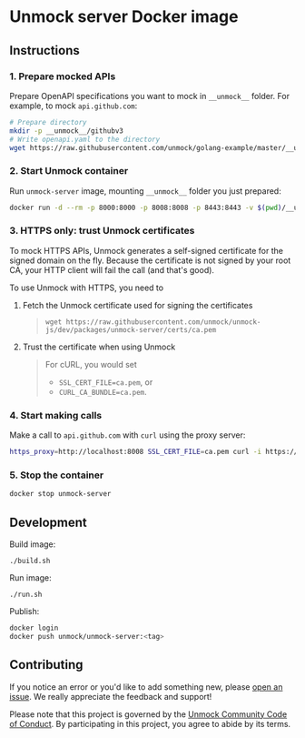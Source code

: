 # Unmock server Docker image

## Instructions

### 1. Prepare mocked APIs

Prepare OpenAPI specifications you want to mock in `__unmock__` folder. For example, to mock `api.github.com`:

```bash
# Prepare directory
mkdir -p __unmock__/githubv3
# Write openapi.yaml to the directory
wget https://raw.githubusercontent.com/unmock/golang-example/master/__unmock__/githubv3/openapi.yaml -O __unmock__/githubv3/openapi.yaml
```

### 2. Start Unmock container

Run `unmock-server` image, mounting `__unmock__` folder you just prepared:

```bash
docker run -d --rm -p 8000:8000 -p 8008:8008 -p 8443:8443 -v $(pwd)/__unmock__:/app/__unmock__ --name unmock-server unmock/unmock-server
```

### 3. HTTPS only: trust Unmock certificates

To mock HTTPS APIs, Unmock generates a self-signed certificate for the signed domain on the fly. Because the certificate is not signed by your root CA, your HTTP client will fail the call (and that's good).

To use Unmock with HTTPS, you need to

1. Fetch the Unmock certificate used for signing the certificates

   > `wget https://raw.githubusercontent.com/unmock/unmock-js/dev/packages/unmock-server/certs/ca.pem`

1. Trust the certificate when using Unmock

   > For cURL, you would set
   >
   > - `SSL_CERT_FILE=ca.pem`, or
   > - `CURL_CA_BUNDLE=ca.pem`.

### 4. Start making calls

Make a call to `api.github.com` with `curl` using the proxy server:

```bash
https_proxy=http://localhost:8008 SSL_CERT_FILE=ca.pem curl -i https://api.github.com/user/repos
```

### 5. Stop the container

```bash
docker stop unmock-server
```

## Development

Build image:

```
./build.sh
```

Run image:

```
./run.sh
```

Publish:

```bash
docker login
docker push unmock/unmock-server:<tag>
```

## Contributing

If you notice an error or you'd like to add something new, please [open an issue](https://github.com/unmock/unmock-server-docker/issues). We really appreciate the feedback and support! 

Please note that this project is governed by the [Unmock Community Code of Conduct](https://github.com/unmock/code-of-conduct). By participating in this project, you agree to abide by its terms.
